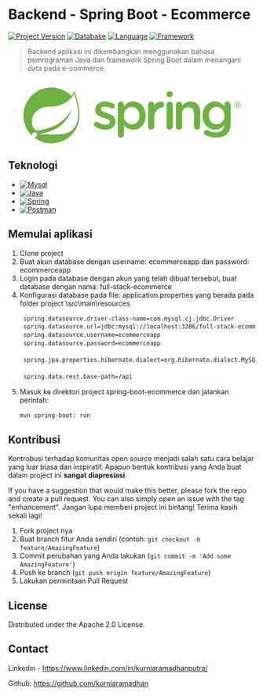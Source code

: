 # Backend - Spring Boot - Ecommerce
[![Project Version][version-image]][version-url]
[![Database][Database-image]][Database-url]
[![Language][Language-image]][Language-url]
[![Framework][Framework-image]][Framework-url]

> Backend aplikasi ini dikembangkan menggunakan bahasa pemrograman Java dan framework Spring Boot dalam menangani data pada e-commerce.

<!-- PROJECT LOGO -->
<br />
<div align="center">
  <a href="https://github.com/github_username/repo_name">
    <img src="download.png" alt="Logo">
  </a>
</div>

## Teknologi

* [![Mysql][Mysql.com]][Mysql-url]
* [![Java][Java.com]][Java-url]
* [![Spring][Spring.io]][Spring-url]
* [![Postman][Postman.com]][Postman-url]


<!-- GETTING STARTED -->
## Memulai aplikasi

1. Clone project
2. Buat akun database dengan username: ecommerceapp dan password: ecommerceapp
3. Login pada database dengan akun yang telah dibuat tersebut, buat database dengan nama: full-stack-ecommerce
4. Konfigurasi database pada file: application.properties yang berada pada folder project \src\main\resources
   ```sh
    spring.datasource.driver-class-name=com.mysql.cj.jdbc.Driver
    spring.datasource.url=jdbc:mysql://localhost:3306/full-stack-ecommerce?useSSL=false&useUnicode=yes&characterEncoding=UTF-8&allowPublicKeyRetrieval=true&serverTimezone=UTC
    spring.datasource.username=ecommerceapp
    spring.datasource.password=ecommerceapp

    spring.jpa.properties.hibernate.dialect=org.hibernate.dialect.MySQLDialect

    spring.data.rest.base-path=/api

   ```
5. Masuk ke direktori project spring-boot-ecommerce dan jalankan perintah:
   ```sh
   mvn spring-boot: run
   ```

<!-- CONTRIBUTING -->
## Kontribusi

Kontrobusi terhadap komunitas open source menjadi salah satu cara belajar yang luar biasa dan inspiratif. Apapun bentuk kontribusi yang Anda buat dalam project ini **sangat diapresiasi**.

If you have a suggestion that would make this better, please fork the repo and create a pull request. You can also simply open an issue with the tag "enhancement".
Jangan lupa memberi project ini bintang! Terima kasih sekali lagi!

1. Fork project nya
2. Buat branch fitur Anda sendiri (contoh: `git checkout -b feature/AmazingFeature`)
3. Commit perubahan yang Anda lakukan (`git commit -m 'Add some AmazingFeature'`)
4. Push ke branch (`git push origin feature/AmazingFeature`)
5. Lakukan permintaan Pull Request



<!-- LICENSE -->
## License

Distributed under the Apache 2.0 License.


<!-- CONTACT -->
## Contact

Linkedin - https://www.linkedin.com/in/kurniaramadhanputra/

Github: https://github.com/kurniaramadhan


<!-- MARKDOWN LINKS & IMAGES -->
<!-- https://www.markdownguide.org/basic-syntax/#reference-style-links -->
[product-screenshot]: images/screenshot.png
[Mysql.com]: https://img.shields.io/badge/Mysql-4A4A55?style=for-the-badge&logo=mysql&logoColor=FF3E00
[Mysql-url]: https://www.mysql.com/
[Java.com]: https://img.shields.io/badge/java-35495E?style=for-the-badge&logo=java&logoColor=4FC08D
[Java-url]: https://www.java.com/
[Spring.io]: https://img.shields.io/badge/Spring-29ab6c?style=for-the-badge&logo=spring&logoColor=white
[Spring-url]: https://spring.io/
[Postman.com]: https://img.shields.io/badge/postman-000000?style=for-the-badge&logo=postman&logoColor=white
[Postman-url]: https://www.postman.com/

[version-image]: https://img.shields.io/badge/Version-1.0.0-brightgreen?style=for-the-badge&logo=appveyor
[version-url]: https://img.shields.io/badge/version-1.0.0-green
[Database-image]: https://img.shields.io/badge/Database-MySQL-blue?style=for-the-badge
[Database-url]: https://img.shields.io/badge/Database-MySQL-blue?style=for-the-badge
[Language-image]: https://img.shields.io/badge/Language-Java%2017-important?style=for-the-badge
[Language-url]: https://img.shields.io/badge/Language-Java%2017-important?style=for-the-badge
[Framework-image]: https://img.shields.io/badge/Framework-SpringBoot-important?style=for-the-badge
[Framework-url]: https://img.shields.io/badge/Framework-SpringBoot-important?style=for-the-badge
